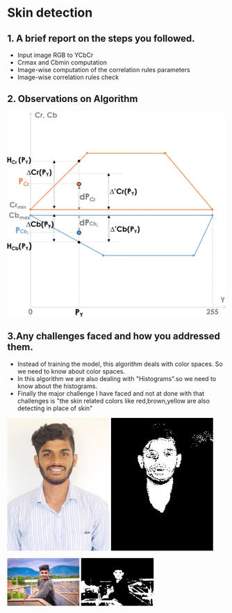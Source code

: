 
# Skin detection




## 1. A brief report on the steps you followed.

- Input image RGB to YCbCr
- Crmax and Cbmin computation
- Image-wise computation of the correlation rules parameters
- Image-wise correlation rules check

## 2. Observations on Algorithm
 
![App Screenshot](https://github.com/123mpozzi/nbrancati-py/blob/main/docs/trapezia_params.png?raw=true)


## 3.Any challenges faced and how you addressed them.

 - Instead of training the model, this algorithm deals with color spaces. So we need to know about color spaces.
 - In this algorithm we are also dealing with "Histograms".so we need to know about the histograms.
 - Finally the major challenge I have faced and not at done with that challenges is "the skin related colors like red,brown,yellow are also detecting in place of skin"

<p float="left">
  <img src="https://github.com/Manohar-mata/SKIN-SEGMENTATION/blob/main/skin%20segmentation/docs/208T1A05F9.jpg" />
  <img src="https://github.com/Manohar-mata/SKIN-SEGMENTATION/blob/main/skin%20segmentation/docs/manu-output.png" />
</p>


<p float="left">
  <img src="https://github.com/Raju-Munagala/skin/blob/main/manu_1.jpg" width="33%" />
  <img src="https://github.com/Raju-Munagala/skin/blob/main/5ab9ff17-68d7-4038-9ec4-f550b59b18b1.png" width="33%" />
</p>
